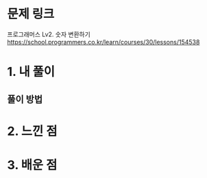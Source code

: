# 문제 링크

프로그래머스 Lv2. 숫자 변환하기
https://school.programmers.co.kr/learn/courses/30/lessons/154538

# 1. 내 풀이

## 풀이 방법

# 2. 느낀 점

# 3. 배운 점
